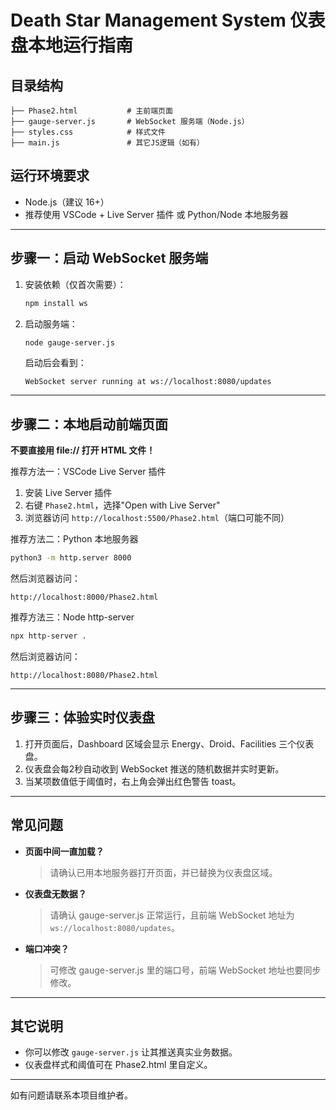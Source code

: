 # Death Star Management System 仪表盘本地运行指南

## 目录结构

```
├── Phase2.html           # 主前端页面
├── gauge-server.js       # WebSocket 服务端（Node.js）
├── styles.css            # 样式文件
├── main.js               # 其它JS逻辑（如有）
```

## 运行环境要求
- Node.js（建议 16+）
- 推荐使用 VSCode + Live Server 插件 或 Python/Node 本地服务器

---

## 步骤一：启动 WebSocket 服务端

1. 安装依赖（仅首次需要）：
   ```bash
   npm install ws
   ```
2. 启动服务端：
   ```bash
   node gauge-server.js
   ```
   启动后会看到：
   ```
   WebSocket server running at ws://localhost:8080/updates
   ```

---

## 步骤二：本地启动前端页面

**不要直接用 file:// 打开 HTML 文件！**

推荐方法一：VSCode Live Server 插件
1. 安装 Live Server 插件
2. 右键 `Phase2.html`，选择"Open with Live Server"
3. 浏览器访问 `http://localhost:5500/Phase2.html`（端口可能不同）

推荐方法二：Python 本地服务器
```bash
python3 -m http.server 8000
```
然后浏览器访问：
```
http://localhost:8000/Phase2.html
```

推荐方法三：Node http-server
```bash
npx http-server .
```
然后浏览器访问：
```
http://localhost:8080/Phase2.html
```

---

## 步骤三：体验实时仪表盘

1. 打开页面后，Dashboard 区域会显示 Energy、Droid、Facilities 三个仪表盘。
2. 仪表盘会每2秒自动收到 WebSocket 推送的随机数据并实时更新。
3. 当某项数值低于阈值时，右上角会弹出红色警告 toast。

---

## 常见问题

- **页面中间一直加载？**
  > 请确认已用本地服务器打开页面，并已替换为仪表盘区域。

- **仪表盘无数据？**
  > 请确认 gauge-server.js 正常运行，且前端 WebSocket 地址为 `ws://localhost:8080/updates`。

- **端口冲突？**
  > 可修改 gauge-server.js 里的端口号，前端 WebSocket 地址也要同步修改。

---

## 其它说明
- 你可以修改 `gauge-server.js` 让其推送真实业务数据。
- 仪表盘样式和阈值可在 Phase2.html 里自定义。

---

如有问题请联系本项目维护者。 